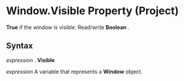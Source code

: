 
# Window.Visible Property (Project)

 **True** if the window is visible. Read/write **Boolean** .


## Syntax

 _expression_ . **Visible**

 _expression_ A variable that represents a **Window** object.

